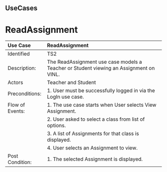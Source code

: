 ## UseCases ##


# ReadAssignment #


| Use Case | ReadAssignment |
|:---------|:---------------|
|Identified | TS2            |
| Description: | The ReadAssignment use case models a Teacher or Student viewing an Assignment on VINL. |
|Actors    | Teacher and Student |
| Preconditions: | 1. User must be successfully logged in via the LogIn use case. |
|Flow of Events: |1. The use case starts when User selects View Assignment. |
|                |2. User asked to select a class from list of options. |
|                |3. A list of Assignments for that class is displayed. |
|                |4. User selects an Assignment to view. |
|Post Condition: | 1. The selected Assignment is displayed.|